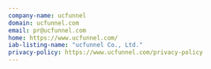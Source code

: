 ```yaml
---
company-name: ucfunnel
domain: ucfunnel.com
email: pr@ucfunnel.com
home: https://www.ucfunnel.com/
iab-listing-name: "ucfunnel Co., Ltd."
privacy-policy: https://www.ucfunnel.com/privacy-policy
---
```




